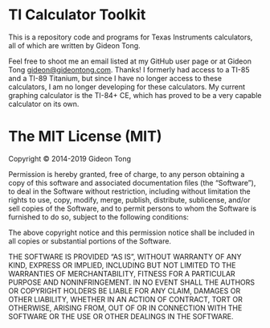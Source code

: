 TI Calculator Toolkit
========

This is a repository code and programs for Texas Instruments calculators, all of which are written by Gideon Tong.

Feel free to shoot me an email listed at my GitHub user page or at Gideon Tong <gideon@gideontong.com>. Thanks! I formerly had access to a TI-85 and a TI-89 Titanium, but since I have no longer access to these calculators, I am no longer developing for these calculators. My current graphing calculator is the TI-84+ CE, which has proved to be a very capable calculator on its own.

<h1>The MIT License (MIT)</h1>

Copyright © 2014-2019 Gideon Tong

Permission is hereby granted, free of charge, to any person obtaining a copy of this software and associated documentation files (the “Software”), to deal in the Software without restriction, including without limitation the rights to use, copy, modify, merge, publish, distribute, sublicense, and/or sell copies of the Software, and to permit persons to whom the Software is furnished to do so, subject to the following conditions:

The above copyright notice and this permission notice shall be included in all copies or substantial portions of the Software.

THE SOFTWARE IS PROVIDED “AS IS”, WITHOUT WARRANTY OF ANY KIND, EXPRESS OR IMPLIED, INCLUDING BUT NOT LIMITED TO THE WARRANTIES OF MERCHANTABILITY, FITNESS FOR A PARTICULAR PURPOSE AND NONINFRINGEMENT. IN NO EVENT SHALL THE AUTHORS OR COPYRIGHT HOLDERS BE LIABLE FOR ANY CLAIM, DAMAGES OR OTHER LIABILITY, WHETHER IN AN ACTION OF CONTRACT, TORT OR OTHERWISE, ARISING FROM, OUT OF OR IN CONNECTION WITH THE SOFTWARE OR THE USE OR OTHER DEALINGS IN THE SOFTWARE.
